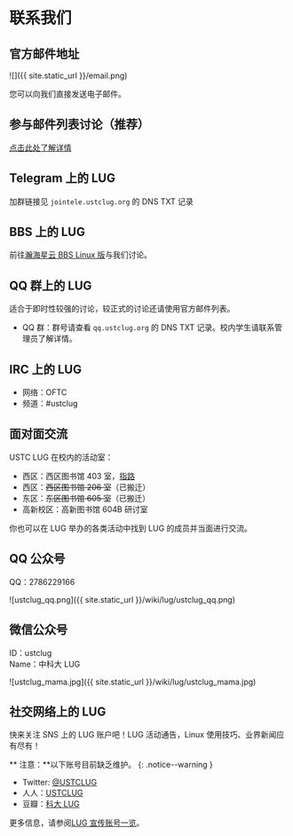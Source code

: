 ---
---

# 联系我们

## 官方邮件地址

![]({{ site.static_url }}/email.png)

您可以向我们直接发送电子邮件。

## 参与邮件列表讨论（推荐）

[点击此处了解详情](mailinglist.md)

## Telegram 上的 LUG

加群链接见 `jointele.ustclug.org` 的 DNS TXT 记录

## BBS 上的 LUG

前往[瀚海星云 BBS Linux 版](https://bbs.ustc.edu.cn/cgi/bbsdoc?board=Linux)与我们讨论。

## QQ 群上的 LUG

适合于即时性较强的讨论，较正式的讨论还请使用官方邮件列表。

- QQ 群：群号请查看 `qq.ustclug.org` 的 DNS TXT 记录。校内学生请联系管理员了解详情。

## IRC 上的 LUG

- 网络：OFTC
- 频道：#ustclug

## 面对面交流

USTC LUG 在校内的活动室：

- 西区：西区图书馆 403 室，[指路](/news/2024/05/403/)
- 西区：~~西区图书馆 206 室~~（已搬迁）
- 东区：~~东区图书馆 605 室~~（已搬迁）
- 高新校区：高新图书馆 604B 研讨室

你也可以在 LUG 举办的各类活动中找到 LUG 的成员并当面进行交流。

## QQ 公众号

QQ：2786229166

![ustclug_qq.png]({{ site.static_url }}/wiki/lug/ustclug_qq.png)

## 微信公众号

ID：ustclug  
Name：中科大 LUG

![ustclug_mama.jpg]({{ site.static_url }}/wiki/lug/ustclug_mama.jpg)

## 社交网络上的 LUG

快来关注 SNS 上的 LUG 账户吧！LUG 活动通告，Linux 使用技巧、业界新闻应有尽有！

**<i class="fas fa-exclamation-triangle"></i> 注意：**以下账号目前缺乏维护。
{: .notice--warning }

- Twitter: [@USTCLUG](https://www.twitter.com/ustclug/)
- 人人：[USTCLUG](https://www.renren.com/profile.do?id=345760436)
- 豆瓣：[科大 LUG](https://www.douban.com/people/ustclug/)

更多信息，请参阅[LUG 宣传账号一览](sns.md)。

